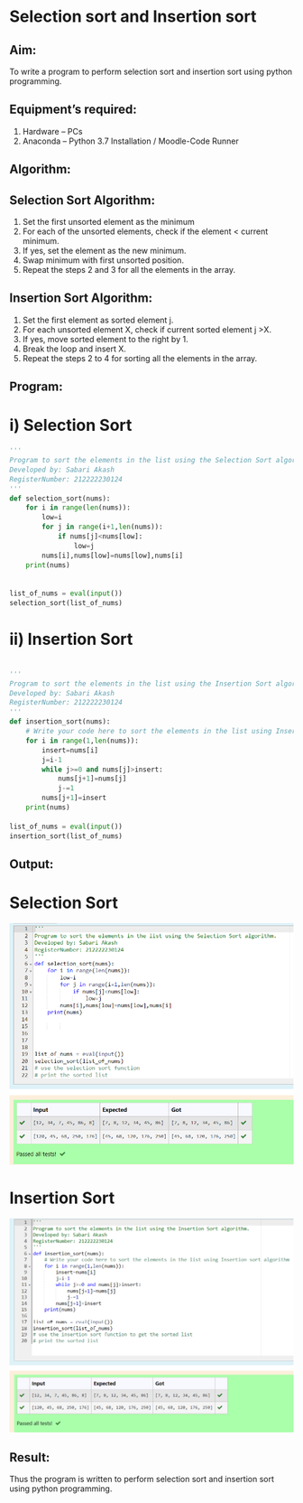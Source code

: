 # Selection sort and Insertion sort
## Aim:
To write a program to perform selection sort and insertion sort using python programming.
## Equipment’s required:
1.	Hardware – PCs
2.	Anaconda – Python 3.7 Installation / Moodle-Code Runner
## Algorithm:
## Selection Sort Algorithm:
1.	Set the first unsorted element as the minimum
2.	For each of the unsorted elements, check if the element < current minimum.
3.	If yes, set the element as the new minimum.
4.	Swap minimum with first unsorted position.
5.	Repeat the steps 2 and 3 for all the elements in the array.
## Insertion Sort Algorithm:
1.	Set the first element as sorted element j.
2.	For each unsorted element X, check if current sorted element j >X.
3.	If yes, move sorted element to the right by 1.
4.	Break the loop and insert X.
5.	Repeat the steps 2 to 4 for sorting all the elements in the array.
## Program:
# i)	Selection Sort
```python
''' 
Program to sort the elements in the list using the Selection Sort algorithm.
Developed by: Sabari Akash
RegisterNumber: 212222230124
'''
def selection_sort(nums):
    for i in range(len(nums)):
        low=i
        for j in range(i+1,len(nums)):
            if nums[j]<nums[low]:
                low=j
        nums[i],nums[low]=nums[low],nums[i]
    print(nums)
    
    
list_of_nums = eval(input())
selection_sort(list_of_nums)

```
# ii)	Insertion Sort
```python

''' 
Program to sort the elements in the list using the Insertion Sort algorithm.
Developed by: Sabari Akash
RegisterNumber: 212222230124
'''
def insertion_sort(nums):
    # Write your code here to sort the elements in the list using Insertion sort algorithm
    for i in range(1,len(nums)):
        insert=nums[i]
        j=i-1
        while j>=0 and nums[j]>insert:
            nums[j+1]=nums[j]
            j-=1
        nums[j+1]=insert
    print(nums)
    
list_of_nums = eval(input())
insertion_sort(list_of_nums)
```

## Output:
# Selection Sort
![output](/output%20(1).png)


# Insertion Sort

![output](/output%20(2).png)

## Result:
Thus the program is written to perform selection sort and insertion sort using python programming.
